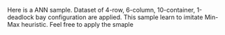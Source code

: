 Here is a ANN sample. Dataset of 4-row, 6-column, 10-container, 1-deadlock bay configuration are applied. This sample learn to imitate Min-Max heuristic. Feel free to apply the smaple

